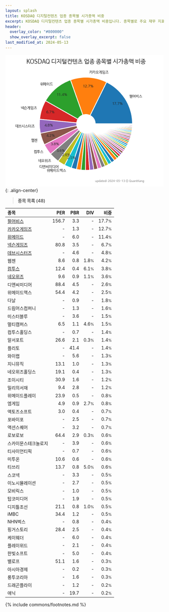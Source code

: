 ```yaml
---
layout: splash
title: KOSDAQ 디지털컨텐츠 업종 종목별 시가총액 비중
excerpt: KOSDAQ 디지털컨텐츠 업종 종목별 시가총액 비중입니다. 종목별로 주요 재무 지표를 함께 표시합니다.
header:
  overlay_color: "#800000"
  show_overlay_excerpt: false
last_modified_at: 2024-05-13
---
```



![KOSDAQ 디지털컨텐츠 업종 종목별 시가총액 비중](/stats/sector/images/kosdaq_업종_디지털컨텐츠_종목.png){: .align-center}


> **종목 목록 (48)**<a id="list"></a>

| **종목** | **PER** | **PBR** | **DIV** | **비중** |
| :------- | ------: | ------: | ------: | -------: |
| [펄어비스](/263750/) | 156.7 | 3.3 | - | 17.7<small>%</small> |
| [카카오게임즈](/293490/) | - | 1.3 | - | 12.7<small>%</small> |
| [위메이드](/112040/) | - | 6.0 | - | 11.4<small>%</small> |
| [넥슨게임즈](/225570/) | 80.8 | 3.5 | - | 6.7<small>%</small> |
| [데브시스터즈](/194480/) | - | 4.6 | - | 4.8<small>%</small> |
| 웹젠 | 8.6 | 0.8 | 1.8<small>%</small> | 4.2<small>%</small> |
| [컴투스](/078340/) | 12.4 | 0.4 | 6.1<small>%</small> | 3.8<small>%</small> |
| [네오위즈](/095660/) | 9.6 | 0.9 | 1.1<small>%</small> | 3.6<small>%</small> |
| 디앤씨미디어 | 88.4 | 4.5 | - | 2.6<small>%</small> |
| 위메이드맥스 | 54.4 | 4.2 | - | 2.5<small>%</small> |
| 다날 | - | 0.9 | - | 1.8<small>%</small> |
| 드림어스컴퍼니 | - | 1.3 | - | 1.6<small>%</small> |
| 미스터블루 | - | 3.6 | - | 1.5<small>%</small> |
| 멀티캠퍼스 | 6.5 | 1.1 | 4.6<small>%</small> | 1.5<small>%</small> |
| 컴투스홀딩스 | - | 0.7 | - | 1.4<small>%</small> |
| 알서포트 | 26.6 | 2.1 | 0.3<small>%</small> | 1.4<small>%</small> |
| 플리토 | - | 41.4 | - | 1.4<small>%</small> |
| 와이랩 | - | 5.6 | - | 1.3<small>%</small> |
| 지니뮤직 | 13.1 | 1.0 | - | 1.3<small>%</small> |
| 네오위즈홀딩스 | 19.1 | 0.4 | - | 1.3<small>%</small> |
| 조이시티 | 30.9 | 1.6 | - | 1.2<small>%</small> |
| 밀리의서재 | 9.4 | 2.8 | - | 1.2<small>%</small> |
| 위메이드플레이 | 23.9 | 0.5 | - | 0.8<small>%</small> |
| 엠게임 | 4.9 | 0.9 | 2.7<small>%</small> | 0.8<small>%</small> |
| 액토즈소프트 | 3.0 | 0.4 | - | 0.7<small>%</small> |
| 포바이포 | - | 2.5 | - | 0.7<small>%</small> |
| 액션스퀘어 | - | 3.2 | - | 0.7<small>%</small> |
| 로보로보 | 64.4 | 2.9 | 0.3<small>%</small> | 0.6<small>%</small> |
| 스카이문스테크놀로지 | - | 3.9 | - | 0.6<small>%</small> |
| 티사이언티픽 | - | 0.7 | - | 0.6<small>%</small> |
| 미투온 | 10.6 | 0.6 | - | 0.6<small>%</small> |
| 티쓰리 | 13.7 | 0.8 | 5.0<small>%</small> | 0.6<small>%</small> |
| 스코넥 | - | 3.3 | - | 0.5<small>%</small> |
| 이노시뮬레이션 | - | 2.7 | - | 0.5<small>%</small> |
| 모비릭스 | - | 1.0 | - | 0.5<small>%</small> |
| 탑코미디어 | - | 1.9 | - | 0.5<small>%</small> |
| 디지틀조선 | 21.1 | 0.8 | 1.0<small>%</small> | 0.5<small>%</small> |
| iMBC | 34.4 | 1.2 | - | 0.5<small>%</small> |
| NHN벅스 | - | 0.8 | - | 0.4<small>%</small> |
| 핑거스토리 | 28.4 | 2.5 | - | 0.4<small>%</small> |
| 케이웨더 | - | 6.0 | - | 0.4<small>%</small> |
| 플레이위드 | - | 2.1 | - | 0.4<small>%</small> |
| 한빛소프트 | - | 5.0 | - | 0.4<small>%</small> |
| 밸로프 | 51.1 | 1.6 | - | 0.3<small>%</small> |
| 아시아경제 | - | 0.2 | - | 0.3<small>%</small> |
| 룽투코리아 | - | 1.6 | - | 0.3<small>%</small> |
| 드래곤플라이 | - | 1.2 | - | 0.2<small>%</small> |
| 애닉 | - | 19.7 | - | 0.2<small>%</small> |

{% include commons/footnotes.md %}